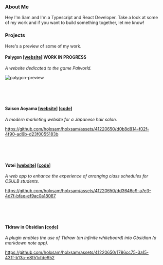 ### About Me

Hey I'm Sam and I'm a Typescript and React Developer. Take a look at some of my work and if you want to build something together, let me know!

### Projects

Here's a preview of some of my work.

#### Palygon [[website]](https://www.palygon.com/pal/deck) WORK IN PROGRESS
_A website dedicated to the game Palworld._

![palygon-preview](https://github.com/holxsam/holxsam/assets/41220650/895902b5-4316-4add-8ada-461c0abea9e3)

<br />
<br />
<br />

#### Saison Aoyama [[website]](https://saisonaoyama.vercel.app/) [[code]](https://github.com/holxsam/saisonaoyama)
_A modern marketing website for a Japanese hair salon._

https://github.com/holxsam/holxsam/assets/41220650/d0b8d814-f02f-4f90-ad6b-d23f0055183b

<br />
<br />
<br />

#### Yotei [[website]](https://yotei.org) [[code]](https://github.com/holxsam/yotei)
_A web app to enhance the experience of arranging class schedules for CSULB students._

https://github.com/holxsam/holxsam/assets/41220650/dd3646c9-a7e3-4d7f-bfae-ef9ac0a18087

<br />
<br />
<br />

#### Tldraw in Obsidian [[code]](https://github.com/holxsam/tldraw-in-obsidian)
_A plugin enables the use of Tldraw (an infinite whiteboard) into Obsidian (a markdown note app)._

https://github.com/holxsam/holxsam/assets/41220650/1786cc75-3a15-431f-b13a-e8f51cfde952



